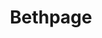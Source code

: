 ---
slug: bethpage
title: Bethpage
address: 1055 Stewart Ave.
state: New York
stateAbbreviation: NY
city: Bethpage
postal: 11714
url: https://www.radnet.com/lhr-acpny/locations/bethpage
htmlHead: null
body: null
appointmentUrl: https://www.radnet.com/lenox-hill-radiology/for-patients/request-appointment
walkInTitle: Walk-In Hours
walkInDetails: Mon - Fri | 8:00 am - 4:00 pm
places:
- {
    name: "Lenox Hill Radiology | Bethpage",
    longitude: -73.490090000000,
    latitude: 40.759640000000,
}
---